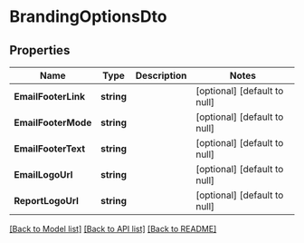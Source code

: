 # BrandingOptionsDto

## Properties
Name | Type | Description | Notes
------------ | ------------- | ------------- | -------------
**EmailFooterLink** | **string** |  | [optional] [default to null]
**EmailFooterMode** | **string** |  | [optional] [default to null]
**EmailFooterText** | **string** |  | [optional] [default to null]
**EmailLogoUrl** | **string** |  | [optional] [default to null]
**ReportLogoUrl** | **string** |  | [optional] [default to null]

[[Back to Model list]](../README.md#documentation-for-models) [[Back to API list]](../README.md#documentation-for-api-endpoints) [[Back to README]](../README.md)


